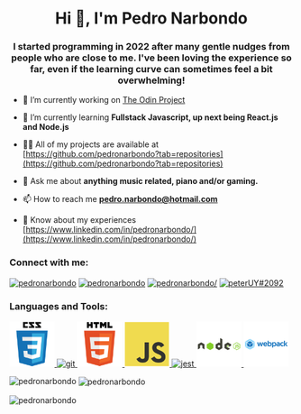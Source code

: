 <h1 align="center">Hi 👋, I'm Pedro Narbondo</h1>
<h3 align="center">I started programming in 2022 after many gentle nudges from people who are close to me. I've been loving the experience so far, even if the learning curve can sometimes feel a bit overwhelming!</h3>

- 🔭 I’m currently working on [The Odin Project](https://www.theodinproject.com/)

- 🌱 I’m currently learning **Fullstack Javascript, up next being React.js and Node.js**

- 👨‍💻 All of my projects are available at [https://github.com/pedronarbondo?tab=repositories](https://github.com/pedronarbondo?tab=repositories)

- 💬 Ask me about **anything music related, piano and/or gaming.**

- 📫 How to reach me **pedro.narbondo@hotmail.com**

- 📄 Know about my experiences [https://www.linkedin.com/in/pedronarbondo/](https://www.linkedin.com/in/pedronarbondo/)

<h3 align="left">Connect with me:</h3>
<p align="left">
<a href="https://codepen.io/pedronarbondo" target="blank"><img align="center" src="https://raw.githubusercontent.com/rahuldkjain/github-profile-readme-generator/master/src/images/icons/Social/codepen.svg" alt="pedronarbondo" height="30" width="40" /></a>
<a href="https://linkedin.com/in/pedronarbondo" target="blank"><img align="center" src="https://raw.githubusercontent.com/rahuldkjain/github-profile-readme-generator/master/src/images/icons/Social/linked-in-alt.svg" alt="pedronarbondo" height="30" width="40" /></a>
<a href="https://instagram.com/pedronarbondo/" target="blank"><img align="center" src="https://raw.githubusercontent.com/rahuldkjain/github-profile-readme-generator/master/src/images/icons/Social/instagram.svg" alt="pedronarbondo/" height="30" width="40" /></a>
<a href="https://discord.gg/peterUY#2092" target="blank"><img align="center" src="https://raw.githubusercontent.com/rahuldkjain/github-profile-readme-generator/master/src/images/icons/Social/discord.svg" alt="peterUY#2092" height="30" width="40" /></a>
</p>

<h3 align="left">Languages and Tools:</h3>
<p align="left"> <a href="https://www.w3schools.com/css/" target="_blank" rel="noreferrer"> <img src="https://raw.githubusercontent.com/devicons/devicon/master/icons/css3/css3-original-wordmark.svg" alt="css3" width="80" height="80"/> </a> <a href="https://git-scm.com/" target="_blank" rel="noreferrer"> <img src="https://www.vectorlogo.zone/logos/git-scm/git-scm-icon.svg" alt="git" width="80" height="80"/> </a> <a href="https://www.w3.org/html/" target="_blank" rel="noreferrer"> <img src="https://raw.githubusercontent.com/devicons/devicon/master/icons/html5/html5-original-wordmark.svg" alt="html5" width="80" height="80"/> </a> <a href="https://developer.mozilla.org/en-US/docs/Web/JavaScript" target="_blank" rel="noreferrer"> <img src="https://raw.githubusercontent.com/devicons/devicon/master/icons/javascript/javascript-original.svg" alt="javascript" width="80" height="80"/> </a> <a href="https://jestjs.io" target="_blank" rel="noreferrer"> <img src="https://www.vectorlogo.zone/logos/jestjsio/jestjsio-icon.svg" alt="jest" width="80" height="80"/> </a> <a href="https://nodejs.org" target="_blank" rel="noreferrer"> <img src="https://raw.githubusercontent.com/devicons/devicon/master/icons/nodejs/nodejs-original-wordmark.svg" alt="nodejs" width="80" height="80"/> </a> <a href="https://webpack.js.org" target="_blank" rel="noreferrer"> <img src="https://raw.githubusercontent.com/devicons/devicon/d00d0969292a6569d45b06d3f350f463a0107b0d/icons/webpack/webpack-original-wordmark.svg" alt="webpack" width="80" height="80"/> </a> </p>

<p><img align="left" src="https://github-readme-stats.vercel.app/api/top-langs?username=pedronarbondo&show_icons=true&locale=en&layout=compact" alt="pedronarbondo" /></p>

<p>&nbsp;<img align="center" src="https://github-readme-stats.vercel.app/api?username=pedronarbondo&show_icons=true&locale=en" alt="pedronarbondo" /></p>

<p><img align="center" src="https://github-readme-streak-stats.herokuapp.com/?user=pedronarbondo&" alt="pedronarbondo" /></p>
